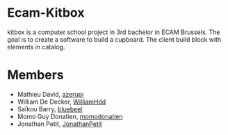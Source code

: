 # Ecam-Kitbox
kitbox is a computer school project in 3rd bachelor in ECAM Brussels. The goal is to create a software to build
a cupboard.
The client build block with elements in catalog.

# Members
- Mathieu David, [azerupi](https://github.com/azerupi)
- William De Decker, [WilliamHdd](https://github.com/WilliamHdd)
- Saïkou Barry, [bluebeel](https://github.com/bluebeel)
- Momo Guy Donatien, [momodonatien](https://github.com/momodonatien)
- Jonathan Petit, [JonathanPetit](https://github.com/JonathanPetit)
